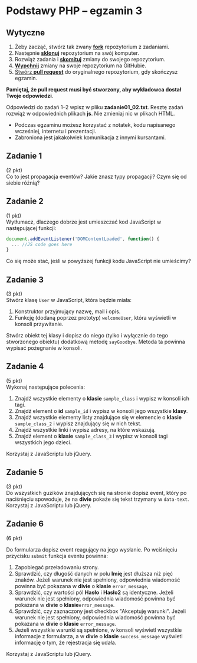 # Podstawy PHP &ndash; egzamin 3

## Wytyczne

1. Żeby zacząć, stwórz tak zwany [**fork**][forking] repozytorium z zadaniami.
2. Następnie [**sklonuj**][ref-clone] repozytorium na swój komputer.
3. Rozwiąż zadania i [**skomituj**][ref-commit] zmiany do swojego repozytorium.
4. [**Wypchnij**][ref-push] zmiany na swoje repozytorium na GitHubie.
5. [Stwórz **pull request**][pull-request] do oryginalnego repozytorium, gdy skończysz egzamin.


**Pamiętaj, że pull request musi być stworzony, aby wykładowca dostał Twoje odpowiedzi**.

Odpowiedzi do zadań 1&ndash;2 wpisz w pliku **zadanie01_02.txt**.
Resztę zadań rozwiąż w odpowiednich plikach **js**.
Nie zmieniaj nic w plikach HTML.

* Podczas egzaminu możesz korzystać z notatek, kodu napisanego wcześniej, internetu i prezentacji.
* Zabroniona jest jakakolwiek komunikacja z innymi kursantami.

## Zadanie 1
(2 pkt)  
Co to jest propagacja eventów? Jakie znasz typy propagacji? Czym się od siebie różnią?

## Zadanie 2
(1 pkt)  
Wytłumacz, dlaczego dobrze jest umieszczać kod JavaScript w następującej funkcji:

  ```javascript
  document.addEventListener('DOMContentLoaded', function() {
    ... //JS code goes here
  }
  ```

Co się może stać, jeśli w powyższej funkcji kodu JavaScript nie umieścimy?


## Zadanie 3
(3 pkt)  
Stwórz klasę `User` w JavaScript, która będzie miała:
1.	Konstruktor przyjmujący nazwę, mail i opis.
2.	Funkcję (dodaną poprzez prototyp) ```welcomeUser```, która wyświetli w konsoli przywitanie.

Stwórz obiekt tej klasy i dopisz do niego (tylko i wyłącznie do tego stworzonego obiektu) dodatkową metodę ```sayGoodbye```. Metoda ta powinna wypisać pożegnanie w konsoli.

## Zadanie 4
(5 pkt)  
Wykonaj następujące polecenia:
1. Znajdź wszystkie elementy o **klasie** ```sample_class``` i wypisz w konsoli ich tagi.
2. Znajdź element o **id** ```sample_id``` i wypisz w konsoli jego wszystkie **klasy**.
3. Znajdź wszystkie elementy listy znajdujące się w elemencie o **klasie** ```sample_class_2``` i wypisz znajdujący się w nich tekst.
4. Znajdź wszystkie linki i wypisz adresy, na które wskazują.
5. Znajdź element o **klasie** ```sample_class_3``` i wypisz w konsoli tagi wszystkich jego dzieci.

Korzystaj z JavaScriptu lub jQuery.

## Zadanie 5
(3 pkt)  
Do wszystkich guzików znajdujących się na stronie dopisz event, który po naciśnięciu spowoduje, że na **divie** pokaże się tekst trzymany w `data-text`. Korzystaj z JavaScriptu lub jQuery.



## Zadanie 6

(6 pkt)  

Do formularza dopisz event reagujący na jego wysłanie. Po wciśnięciu przycisku ```submit``` funkcja eventu powinna:

1. Zapobiegać przeładowaniu strony.
2. Sprawdzić, czy długość danych w polu **Imię** jest dłuższa niż pięć znaków. Jeżeli warunek nie jest spełniony, odpowiednia wiadomość powinna być pokazana w **divie** o **klasie** ```error_message```,
3. Sprawdzić, czy wartości pól **Hasło** i **Hasło2** są identyczne. Jeżeli warunek nie jest spełniony, odpowiednia wiadomość powinna być pokazana w **divie** o **klasie**```error_message```.
4. Sprawdzić, czy zaznaczony jest checkbox "Akceptuję warunki". Jeżeli warunek nie jest spełniony, odpowiednia wiadomość powinna być pokazana w **divie** o **klasie** ```error_message```.
5. Jeżeli wszystkie warunki są spełnione, w konsoli wyświetl wszystkie informacje z formularza, a w **divie** o **klasie** ```success_message``` wyświetl informację o tym, że rejestracja się udała.

Korzystaj z JavaScriptu lub jQuery.


<!-- Links -->
[forking]: https://guides.github.com/activities/forking/
[ref-clone]: http://gitref.org/creating/#clone
[ref-commit]: http://gitref.org/basic/#commit
[ref-push]: http://gitref.org/remotes/#push
[pull-request]: https://help.github.com/articles/creating-a-pull-request
